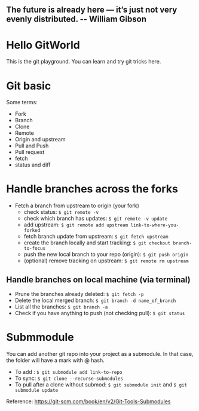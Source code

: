 ## The future is already here — it’s just not very evenly distributed. -- William Gibson  

# Hello GitWorld
This is the git playground. You can learn and try git tricks here. 

# Git basic
Some terms:
* Fork
* Branch
* Clone
* Remote
* Origin and upstream
* Pull and Push
* Pull request
* fetch
* status and diff

# Handle branches across the forks
* Fetch a branch from upstream to origin (your fork)
    * check status: `$ git remote -v`  
    * check which branch has updates: `$ git remote -v update`  
    * add upstream: `$ git remote add upstream link-to-where-you-forked`  
    * fetch branch update from upstream: `$ git fetch upstream`  
    * create the branch locally and start tracking: `$ git checkout branch-to-focus`  
    * push the new local branch to your repo (origin): `$ git push origin`  
    * (optional) remove tracking on upstream: `$ git remote rm upstream`  
## Handle branches on local machine (via terminal)
* Prune the branches already deleted: `$ git fetch -p`  
* Delete the local merged branch: `$ git branch -d name_of_branch`  
* List all the branches: `$ git branch -a`  
* Check if you have anything to push (not checking pull): `$ git status`
  
# Submmodule  
You can add another git repo into your project as a submodule. In that case, the folder will have a mark with @ hash. 
* To add : `$ git submodule add link-to-repo`  
* To sync: `$ git clone --recurse-submodules`  
* To pull after a clone without submod: `$ git submodule init`  and `$ git submodule update`

Reference: https://git-scm.com/book/en/v2/Git-Tools-Submodules

